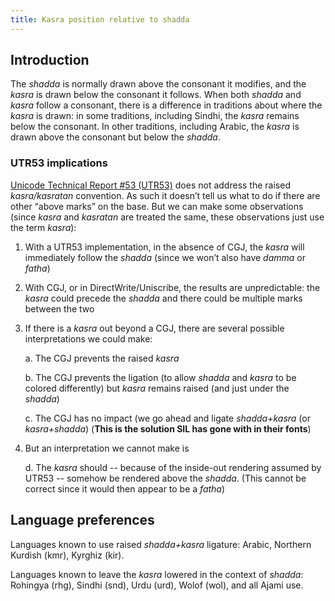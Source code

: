 ```yaml
---
title: Kasra position relative to shadda
---
```


## Introduction

The _shadda_ is normally drawn above the consonant it modifies, and the _kasra_ is drawn below the consonant it follows. When both _shadda_ and _kasra_ follow a consonant, there is a difference in traditions about where the _kasra_ is drawn: in some traditions, including Sindhi, the _kasra_ remains below the consonant. In other traditions, including Arabic, the _kasra_ is drawn above the consonant but below the _shadda_. 


### UTR53 implications

[Unicode Technical Report #53 (UTR53)](https://unicode.org/reports/tr53/) does not address the raised _kasra/kasratan_ convention. As such it doesn’t tell us what to do if there are other “above marks” on the base. But we can make some observations (since _kasra_ and _kasratan_ are treated the same, these observations just use the term _kasra_):

1. With a UTR53 implementation, in the absence of CGJ, the _kasra_ will immediately follow the _shadda_ (since we won’t also have _damma_ or _fatha_)

1. With CGJ, or in DirectWrite/Uniscribe, the results are unpredictable: the _kasra_ could precede the _shadda_ and there could be multiple marks between the two 

1. If there is a _kasra_ out beyond a CGJ, there are several possible interpretations we could make:

   a. The CGJ prevents the raised _kasra_

   b. The CGJ prevents the ligation (to allow _shadda_ and _kasra_ to be colored differently) but _kasra_ remains raised (and just under the _shadda_)

   c. The CGJ has no impact (we go ahead and ligate _shadda+kasra_ (or _kasra+shadda_) (**This is the solution SIL has gone with in their fonts**)

1. But an interpretation we cannot make is

   d. The _kasra_ should -- because of the inside-out rendering assumed by UTR53 -- somehow be rendered above the _shadda_.  (This cannot be correct since it would then appear to be a _fatha_)


## Language preferences

Languages known to use raised _shadda+kasra_ ligature: Arabic, Northern Kurdish (kmr), Kyrghiz (kir).

Languages known to leave the _kasra_ lowered in the context of _shadda_: Rohingya (rhg), Sindhi (snd), Urdu (urd), Wolof (wol), and all Ajami use.

